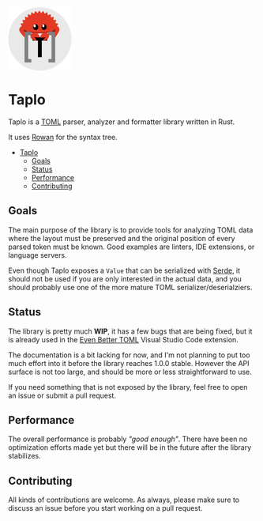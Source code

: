 <div style="text-align:left"><img src="taplo-icon.png" width="128"></div>

# Taplo

Taplo is a [TOML](https://github.com/toml-lang/toml) parser, analyzer and formatter library written in Rust.

It uses [Rowan](https://github.com/rust-analyzer/rowan) for the syntax tree.

- [Taplo](#taplo)
  - [Goals](#goals)
  - [Status](#status)
  - [Performance](#performance)
  - [Contributing](#contributing)

## Goals

The main purpose of the library is to provide tools for analyzing TOML data where the layout must be preserved and the original position of every parsed token must be known. Good examples are linters, IDE extensions, or language servers.

Even though Taplo exposes a `Value` that can be serialized with [Serde](https://github.com/serde-rs/serde), it should not be used if you are only interested in the actual data, and you should probably use one of the more mature TOML serializer/deserialziers.

## Status

The library is pretty much **WIP**, it has a few bugs that are being fixed, but it is already used in the [Even Better TOML](https://marketplace.visualstudio.com/items?itemName=tamasfe.even-better-toml) Visual Studio Code extension.

The documentation is a bit lacking for now, and I'm not planning to put too much effort into it before the library reaches 1.0.0 stable. However the API surface is not too large, and should be more or less straightforward to use.

If you need something that is not exposed by the library, feel free to open an issue or submit a pull request.

## Performance

The overall performance is probably _"good enough"_. There have been no optimization efforts made yet but there will be in the future after the library stabilizes.

## Contributing

All kinds of contributions are welcome. As always, please make sure to discuss an issue before you start working on a pull request.